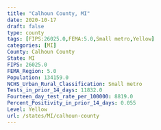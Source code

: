 ```yaml
---
title: "Calhoun County, MI"
date: 2020-10-17
draft: false
type: county
tags: [FIPS:26025.0,FEMA:5.0,Small metro,Yellow]
categories: [MI]
County: Calhoun County
State: MI
FIPS: 26025.0
FEMA_Region: 5.0
Population: 134159.0
NCHS_Urban_Rural_Classification: Small metro
Tests_in_prior_14_days: 11832.0
Fourteen_day_test_rate_per_100000: 8819.0
Percent_Positivity_in_prior_14_days: 0.055
Level: Yellow
url: /states/MI/calhoun-county
---
```




